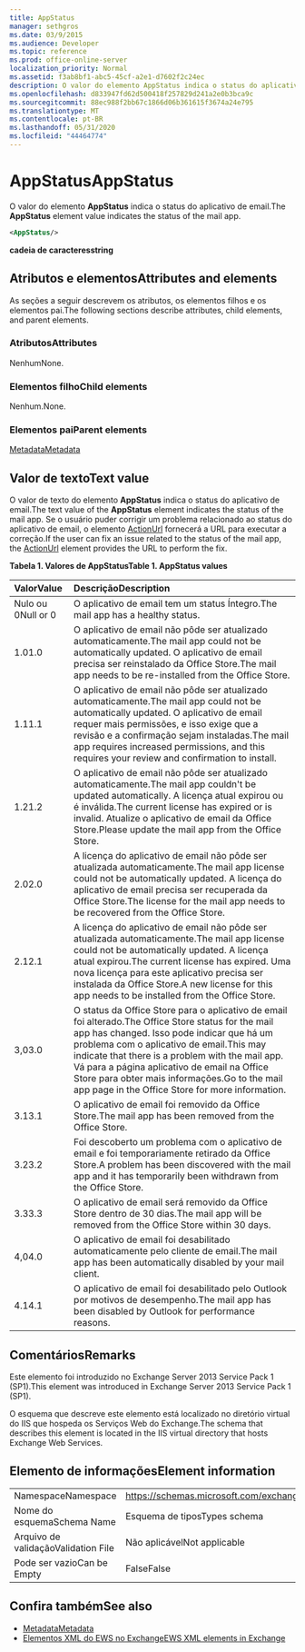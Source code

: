 ```yaml
---
title: AppStatus
manager: sethgros
ms.date: 03/9/2015
ms.audience: Developer
ms.topic: reference
ms.prod: office-online-server
localization_priority: Normal
ms.assetid: f3ab8bf1-abc5-45cf-a2e1-d7602f2c24ec
description: O valor do elemento AppStatus indica o status do aplicativo de email.
ms.openlocfilehash: d833947fd62d500418f257829d241a2e0b3bca9c
ms.sourcegitcommit: 88ec988f2bb67c1866d06b361615f3674a24e795
ms.translationtype: MT
ms.contentlocale: pt-BR
ms.lasthandoff: 05/31/2020
ms.locfileid: "44464774"
---
```

# <a name="appstatus"></a><span data-ttu-id="33d5d-103">AppStatus</span><span class="sxs-lookup"><span data-stu-id="33d5d-103">AppStatus</span></span>

<span data-ttu-id="33d5d-104">O valor do elemento **AppStatus** indica o status do aplicativo de email.</span><span class="sxs-lookup"><span data-stu-id="33d5d-104">The **AppStatus** element value indicates the status of the mail app.</span></span> 
  
```XML
<AppStatus/>
```

 <span data-ttu-id="33d5d-105">**cadeia de caracteres**</span><span class="sxs-lookup"><span data-stu-id="33d5d-105">**string**</span></span>
## <a name="attributes-and-elements"></a><span data-ttu-id="33d5d-106">Atributos e elementos</span><span class="sxs-lookup"><span data-stu-id="33d5d-106">Attributes and elements</span></span>

<span data-ttu-id="33d5d-107">As seções a seguir descrevem os atributos, os elementos filhos e os elementos pai.</span><span class="sxs-lookup"><span data-stu-id="33d5d-107">The following sections describe attributes, child elements, and parent elements.</span></span>
  
### <a name="attributes"></a><span data-ttu-id="33d5d-108">Atributos</span><span class="sxs-lookup"><span data-stu-id="33d5d-108">Attributes</span></span>

<span data-ttu-id="33d5d-109">Nenhum</span><span class="sxs-lookup"><span data-stu-id="33d5d-109">None.</span></span>
  
### <a name="child-elements"></a><span data-ttu-id="33d5d-110">Elementos filho</span><span class="sxs-lookup"><span data-stu-id="33d5d-110">Child elements</span></span>

<span data-ttu-id="33d5d-111">Nenhum.</span><span class="sxs-lookup"><span data-stu-id="33d5d-111">None.</span></span>
  
### <a name="parent-elements"></a><span data-ttu-id="33d5d-112">Elementos pai</span><span class="sxs-lookup"><span data-stu-id="33d5d-112">Parent elements</span></span>

[<span data-ttu-id="33d5d-113">Metadata</span><span class="sxs-lookup"><span data-stu-id="33d5d-113">Metadata</span></span>](metadata-ex15websvcsotherref.md)
  
## <a name="text-value"></a><span data-ttu-id="33d5d-114">Valor de texto</span><span class="sxs-lookup"><span data-stu-id="33d5d-114">Text value</span></span>

<span data-ttu-id="33d5d-115">O valor de texto do elemento **AppStatus** indica o status do aplicativo de email.</span><span class="sxs-lookup"><span data-stu-id="33d5d-115">The text value of the **AppStatus** element indicates the status of the mail app.</span></span> <span data-ttu-id="33d5d-116">Se o usuário puder corrigir um problema relacionado ao status do aplicativo de email, o elemento [ActionUrl](actionurl.md) fornecerá a URL para executar a correção.</span><span class="sxs-lookup"><span data-stu-id="33d5d-116">If the user can fix an issue related to the status of the mail app, the [ActionUrl](actionurl.md) element provides the URL to perform the fix.</span></span> 
  
<span data-ttu-id="33d5d-117">**Tabela 1. Valores de AppStatus**</span><span class="sxs-lookup"><span data-stu-id="33d5d-117">**Table 1. AppStatus values**</span></span>

|<span data-ttu-id="33d5d-118">**Valor**</span><span class="sxs-lookup"><span data-stu-id="33d5d-118">**Value**</span></span>|<span data-ttu-id="33d5d-119">**Descrição**</span><span class="sxs-lookup"><span data-stu-id="33d5d-119">**Description**</span></span>|
|:-----|:-----|
|<span data-ttu-id="33d5d-120">Nulo ou 0</span><span class="sxs-lookup"><span data-stu-id="33d5d-120">Null or 0</span></span>  <br/> |<span data-ttu-id="33d5d-121">O aplicativo de email tem um status Íntegro.</span><span class="sxs-lookup"><span data-stu-id="33d5d-121">The mail app has a healthy status.</span></span>  <br/> |
|<span data-ttu-id="33d5d-122">1.0</span><span class="sxs-lookup"><span data-stu-id="33d5d-122">1.0</span></span>  <br/> |<span data-ttu-id="33d5d-123">O aplicativo de email não pôde ser atualizado automaticamente.</span><span class="sxs-lookup"><span data-stu-id="33d5d-123">The mail app could not be automatically updated.</span></span> <span data-ttu-id="33d5d-124">O aplicativo de email precisa ser reinstalado da Office Store.</span><span class="sxs-lookup"><span data-stu-id="33d5d-124">The mail app needs to be re-installed from the Office Store.</span></span>  <br/> |
|<span data-ttu-id="33d5d-125">1.1</span><span class="sxs-lookup"><span data-stu-id="33d5d-125">1.1</span></span>  <br/> |<span data-ttu-id="33d5d-126">O aplicativo de email não pôde ser atualizado automaticamente.</span><span class="sxs-lookup"><span data-stu-id="33d5d-126">The mail app could not be automatically updated.</span></span> <span data-ttu-id="33d5d-127">O aplicativo de email requer mais permissões, e isso exige que a revisão e a confirmação sejam instaladas.</span><span class="sxs-lookup"><span data-stu-id="33d5d-127">The mail app requires increased permissions, and this requires your review and confirmation to install.</span></span>  <br/> |
|<span data-ttu-id="33d5d-128">1.2</span><span class="sxs-lookup"><span data-stu-id="33d5d-128">1.2</span></span>  <br/> |<span data-ttu-id="33d5d-129">O aplicativo de email não pôde ser atualizado automaticamente.</span><span class="sxs-lookup"><span data-stu-id="33d5d-129">The mail app couldn't be updated automatically.</span></span> <span data-ttu-id="33d5d-130">A licença atual expirou ou é inválida.</span><span class="sxs-lookup"><span data-stu-id="33d5d-130">The current license has expired or is invalid.</span></span> <span data-ttu-id="33d5d-131">Atualize o aplicativo de email da Office Store.</span><span class="sxs-lookup"><span data-stu-id="33d5d-131">Please update the mail app from the Office Store.</span></span>  <br/> |
|<span data-ttu-id="33d5d-132">2.0</span><span class="sxs-lookup"><span data-stu-id="33d5d-132">2.0</span></span>  <br/> |<span data-ttu-id="33d5d-133">A licença do aplicativo de email não pôde ser atualizada automaticamente.</span><span class="sxs-lookup"><span data-stu-id="33d5d-133">The mail app license could not be automatically updated.</span></span> <span data-ttu-id="33d5d-134">A licença do aplicativo de email precisa ser recuperada da Office Store.</span><span class="sxs-lookup"><span data-stu-id="33d5d-134">The license for the mail app needs to be recovered from the Office Store.</span></span>  <br/> |
|<span data-ttu-id="33d5d-135">2.1</span><span class="sxs-lookup"><span data-stu-id="33d5d-135">2.1</span></span>  <br/> |<span data-ttu-id="33d5d-136">A licença do aplicativo de email não pôde ser atualizada automaticamente.</span><span class="sxs-lookup"><span data-stu-id="33d5d-136">The mail app license could not be automatically updated.</span></span> <span data-ttu-id="33d5d-137">A licença atual expirou.</span><span class="sxs-lookup"><span data-stu-id="33d5d-137">The current license has expired.</span></span> <span data-ttu-id="33d5d-138">Uma nova licença para este aplicativo precisa ser instalada da Office Store.</span><span class="sxs-lookup"><span data-stu-id="33d5d-138">A new license for this app needs to be installed from the Office Store.</span></span>  <br/> |
|<span data-ttu-id="33d5d-139">3,0</span><span class="sxs-lookup"><span data-stu-id="33d5d-139">3.0</span></span>  <br/> |<span data-ttu-id="33d5d-140">O status da Office Store para o aplicativo de email foi alterado.</span><span class="sxs-lookup"><span data-stu-id="33d5d-140">The Office Store status for the mail app has changed.</span></span> <span data-ttu-id="33d5d-141">Isso pode indicar que há um problema com o aplicativo de email.</span><span class="sxs-lookup"><span data-stu-id="33d5d-141">This may indicate that there is a problem with the mail app.</span></span> <span data-ttu-id="33d5d-142">Vá para a página aplicativo de email na Office Store para obter mais informações.</span><span class="sxs-lookup"><span data-stu-id="33d5d-142">Go to the mail app page in the Office Store for more information.</span></span>  <br/> |
|<span data-ttu-id="33d5d-143">3.1</span><span class="sxs-lookup"><span data-stu-id="33d5d-143">3.1</span></span>  <br/> |<span data-ttu-id="33d5d-144">O aplicativo de email foi removido da Office Store.</span><span class="sxs-lookup"><span data-stu-id="33d5d-144">The mail app has been removed from the Office Store.</span></span>  <br/> |
|<span data-ttu-id="33d5d-145">3.2</span><span class="sxs-lookup"><span data-stu-id="33d5d-145">3.2</span></span>  <br/> |<span data-ttu-id="33d5d-146">Foi descoberto um problema com o aplicativo de email e foi temporariamente retirado da Office Store.</span><span class="sxs-lookup"><span data-stu-id="33d5d-146">A problem has been discovered with the mail app and it has temporarily been withdrawn from the Office Store.</span></span>  <br/> |
|<span data-ttu-id="33d5d-147">3.3</span><span class="sxs-lookup"><span data-stu-id="33d5d-147">3.3</span></span>  <br/> |<span data-ttu-id="33d5d-148">O aplicativo de email será removido da Office Store dentro de 30 dias.</span><span class="sxs-lookup"><span data-stu-id="33d5d-148">The mail app will be removed from the Office Store within 30 days.</span></span>  <br/> |
|<span data-ttu-id="33d5d-149">4,0</span><span class="sxs-lookup"><span data-stu-id="33d5d-149">4.0</span></span>  <br/> |<span data-ttu-id="33d5d-150">O aplicativo de email foi desabilitado automaticamente pelo cliente de email.</span><span class="sxs-lookup"><span data-stu-id="33d5d-150">The mail app has been automatically disabled by your mail client.</span></span>  <br/> |
|<span data-ttu-id="33d5d-151">4.1</span><span class="sxs-lookup"><span data-stu-id="33d5d-151">4.1</span></span>  <br/> |<span data-ttu-id="33d5d-152">O aplicativo de email foi desabilitado pelo Outlook por motivos de desempenho.</span><span class="sxs-lookup"><span data-stu-id="33d5d-152">The mail app has been disabled by Outlook for performance reasons.</span></span>  <br/> |
   
## <a name="remarks"></a><span data-ttu-id="33d5d-153">Comentários</span><span class="sxs-lookup"><span data-stu-id="33d5d-153">Remarks</span></span>

<span data-ttu-id="33d5d-154">Este elemento foi introduzido no Exchange Server 2013 Service Pack 1 (SP1).</span><span class="sxs-lookup"><span data-stu-id="33d5d-154">This element was introduced in Exchange Server 2013 Service Pack 1 (SP1).</span></span>
  
<span data-ttu-id="33d5d-155">O esquema que descreve este elemento está localizado no diretório virtual do IIS que hospeda os Serviços Web do Exchange.</span><span class="sxs-lookup"><span data-stu-id="33d5d-155">The schema that describes this element is located in the IIS virtual directory that hosts Exchange Web Services.</span></span>
  
## <a name="element-information"></a><span data-ttu-id="33d5d-156">Elemento de informações</span><span class="sxs-lookup"><span data-stu-id="33d5d-156">Element information</span></span>

|||
|:-----|:-----|
|<span data-ttu-id="33d5d-157">Namespace</span><span class="sxs-lookup"><span data-stu-id="33d5d-157">Namespace</span></span>  <br/> | https://schemas.microsoft.com/exchange/services/2006/types  <br/> |
|<span data-ttu-id="33d5d-158">Nome do esquema</span><span class="sxs-lookup"><span data-stu-id="33d5d-158">Schema Name</span></span>  <br/> |<span data-ttu-id="33d5d-159">Esquema de tipos</span><span class="sxs-lookup"><span data-stu-id="33d5d-159">Types schema</span></span>  <br/> |
|<span data-ttu-id="33d5d-160">Arquivo de validação</span><span class="sxs-lookup"><span data-stu-id="33d5d-160">Validation File</span></span>  <br/> |<span data-ttu-id="33d5d-161">Não aplicável</span><span class="sxs-lookup"><span data-stu-id="33d5d-161">Not applicable</span></span>  <br/> |
|<span data-ttu-id="33d5d-162">Pode ser vazio</span><span class="sxs-lookup"><span data-stu-id="33d5d-162">Can be Empty</span></span>  <br/> |<span data-ttu-id="33d5d-163">False</span><span class="sxs-lookup"><span data-stu-id="33d5d-163">False</span></span>  <br/> |
   
## <a name="see-also"></a><span data-ttu-id="33d5d-164">Confira também</span><span class="sxs-lookup"><span data-stu-id="33d5d-164">See also</span></span>

- [<span data-ttu-id="33d5d-165">Metadata</span><span class="sxs-lookup"><span data-stu-id="33d5d-165">Metadata</span></span>](metadata-ex15websvcsotherref.md)
- [<span data-ttu-id="33d5d-166">Elementos XML do EWS no Exchange</span><span class="sxs-lookup"><span data-stu-id="33d5d-166">EWS XML elements in Exchange</span></span>](ews-xml-elements-in-exchange.md)

